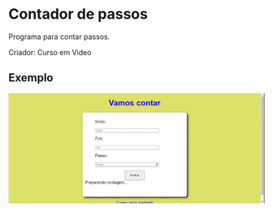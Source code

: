 # Contador de passos

Programa para contar passos.



Criador: Curso em Video



## Exemplo

![Contador de passos](./Contador.gif)